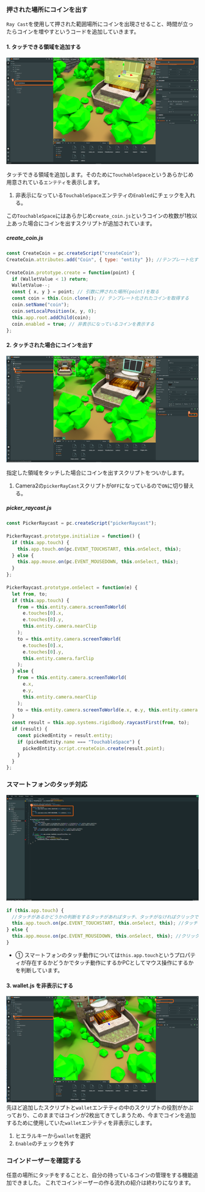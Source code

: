 ### 押された場所にコインを出す
 `Ray Cast`を使用して押された範囲場所にコインを出現させること、時間が立ったらコインを増やすというコードを追加していきます。

#### 1. タッチできる領域を追加する

![](/assets/21.png)

タッチできる領域を追加します。そのために`TouchableSpace`というあらかじめ用意されている`エンテティ`を表示します。

1. 非表示になっている`TouchableSpace`エンテティの`Enabled`にチェックを入れる。

この`TouchableSpace`にはあらかじめ`create_coin.js`というコインの枚数が1枚以上あった場合にコインを出すスクリプトが追加されています。

##### create_coin.js

```javascript
const CreateCoin = pc.createScript("createCoin");
CreateCoin.attributes.add("Coin", { type: "entity" }); //テンプレート化するコインの型と名前を指定

CreateCoin.prototype.create = function(point) {
  if (WalletValue < 1) return;
  WalletValue--;
  const { x, y } = point; // 引数に押された場所(point)を取る
  const coin = this.Coin.clone(); // テンプレート化されたコインを取得する
  coin.setName("coin");
  coin.setLocalPosition(x, y, 0);
  this.app.root.addChild(coin);
  coin.enabled = true; // 非表示になっているコインを表示する
};
```

#### 2. タッチされた場合にコインを出す

![](/assets/31.png)

指定した領域をタッチした場合にコインを出すスクリプトをついかします。

1. Camera2の`pickerRayCast`スクリプトが`OFF`になっているので`ON`に切り替える。

##### picker_raycast.js

```javascript
const PickerRaycast = pc.createScript("pickerRaycast");

PickerRaycast.prototype.initialize = function() {
  if (this.app.touch) {
    this.app.touch.on(pc.EVENT_TOUCHSTART, this.onSelect, this);
  } else {
    this.app.mouse.on(pc.EVENT_MOUSEDOWN, this.onSelect, this);
  }
};

PickerRaycast.prototype.onSelect = function(e) {
  let from, to;
  if (this.app.touch) {
    from = this.entity.camera.screenToWorld(
      e.touches[0].x,
      e.touches[0].y,
      this.entity.camera.nearClip
    );
    to = this.entity.camera.screenToWorld(
      e.touches[0].x,
      e.touches[0].y,
      this.entity.camera.farClip
    );
  } else {
    from = this.entity.camera.screenToWorld(
      e.x,
      e.y,
      this.entity.camera.nearClip
    );
    to = this.entity.camera.screenToWorld(e.x, e.y, this.entity.camera.farClip);
  }
  const result = this.app.systems.rigidbody.raycastFirst(from, to);
  if (result) {
    const pickedEntity = result.entity;
    if (pickedEntity.name === "TouchableSpace") {
      pickedEntity.script.createCoin.create(result.point);
    }
  }
};
```

###  スマートフォンのタッチ対応

![](/assets/sptouch.png)

```javascript
if (this.app.touch) {
  //タッチがあるかどうかの判断をするタッチがあればタッチ、タッチがなければクリックで反応させる
  this.app.touch.on(pc.EVENT_TOUCHSTART, this.onSelect, this); //タッチされた場合にonSelect関数を呼ぶ
} else {
  this.app.mouse.on(pc.EVENT_MOUSEDOWN, this.onSelect, this); //クリックされた場合にonSelect関数を呼ぶ
}
```

- ① スマートフォンのタッチ動作については`this.app.touch`というプロパティが存在するかどうかでタッチ動作にするかPCとしてマウス操作にするかを判断しています。

#### 3. wallet.js を非表示にする

![](/assets/wl1.png)
先ほど追加したスクリプトと`wallet`エンテティの中のスクリプトの役割がかぶっており、このままではコインが2枚出てきてしまうため、今までコインを追加するために使用していた`wallet`エンテティを非表示にします。

1. ヒエラルキーから`wallet`を選択
2. `Enable`のチェックを外す

### コインドーザーを確認する


任意の場所にタッチをすることと、自分の持っているコインの管理をする機能追加できました。
これでコインドーザーの作る流れの紹介は終わりになります。
